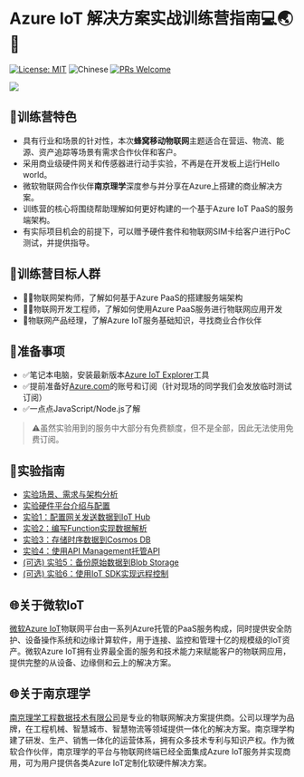 # Azure IoT 解决方案实战训练营指南💻🌏︎🚚

[![License: MIT](https://img.shields.io/badge/License-MIT-brightgreen.svg)](https://opensource.org/licenses/MIT) ![Chinese](https://img.shields.io/badge/Lanuage-Chinese-yellow) [![PRs Welcome](https://img.shields.io/badge/PRs-welcome-blue.svg)](http://makeapullrequest.com)

![](images/header.jpg)

## 🚀训练营特色

- 具有行业和场景的针对性，本次**蜂窝移动物联网**主题适合在营运、物流、能源、资产追踪等场景有需求合作伙伴和客户。
- 采用商业级硬件网关和传感器进行动手实验，不再是在开发板上运行Hello world。
- 微软物联网合作伙伴**南京理学**深度参与并分享在Azure上搭建的商业解决方案。
- 训练营的核心将围绕帮助理解如何更好构建的一个基于Azure IoT PaaS的服务端架构。
- 有实际项目机会的前提下，可以赠予硬件套件和物联网SIM卡给客户进行PoC测试，并提供指导。

## 👥训练营目标人群

- 👨‍🔬物联网架构师，了解如何基于Azure PaaS的搭建服务端架构
- 👨‍💻物联网开发工程师，了解如何使用Azure PaaS服务进行物联网应用开发
- 🧕物联网产品经理，了解Azure IoT服务基础知识，寻找商业合作伙伴

## 📖准备事项

- ✅笔记本电脑，安装最新版本[Azure IoT Explorer](https://github.com/Azure/azure-iot-explorer/releases)工具
- ✅提前准备好[Azure.com](azure.com)的账号和订阅（针对现场的同学我们会发放临时测试订阅）
- ✅一点点JavaScript/Node.js了解
  
> ⚠虽然实验用到的服务中大部分有免费额度，但不是全部，因此无法使用免费订阅。

## 🧪实验指南

- [实验场景、需求与架构分析](architecture.md)
- [实验硬件平台介绍与配置](hardware.md)
- [实验1：配置网关发送数据到IoT Hub](lab1-iothub.md)
- [实验2：编写Function实现数据解析](lab2-function.md)
- [实验3：存储时序数据到Cosmos DB](lab3-cosmosdb.md)
- [实验4：使用API Management托管API](lab4-apimgmt.md)
- [(可选) 实验5：备份原始数据到Blob Storage](lab5-blobstorage.md)
- [(可选) 实验6：使用IoT SDK实现远程控制](lab6-iotsdk.md)

## 🌐关于微软IoT

[微软Azure IoT](https://azure.microsoft.com/en-us/overview/iot/)物联网平台由一系列Azure托管的PaaS服务构成，同时提供安全防护、设备操作系统和边缘计算软件，用于连接、监控和管理十亿的规模级的IoT资产。微软Azure IoT拥有业界最全面的服务和技术能力来赋能客户的物联网应用，提供完整的从设备、边缘侧和云上的解决方案。

## 🌐关于南京理学

[南京理学工程数据技术有限公司](www.lektec.com)是专业的物联网解决方案提供商。公司以理学为品牌，在工程机械、智慧城市、智慧物流等领域提供一体化的解决方案。南京理学构建了研发、生产、销售一体化的运营体系，拥有众多技术专利与知识产权。作为微软合作伙伴，南京理学的平台与物联网终端已经全面集成Azure IoT服务并实现商用，可为用户提供各类Azure IoT定制化软硬件解决方案。